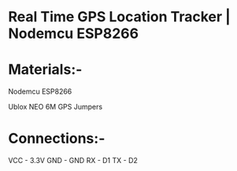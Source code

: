 # Real Time GPS Location Tracker | Nodemcu ESP8266

# Materials:-
Nodemcu ESP8266

Ublox NEO 6M GPS
Jumpers

# Connections:- 
VCC  -  3.3V
GND  -  GND
RX  -  D1
TX  -  D2


